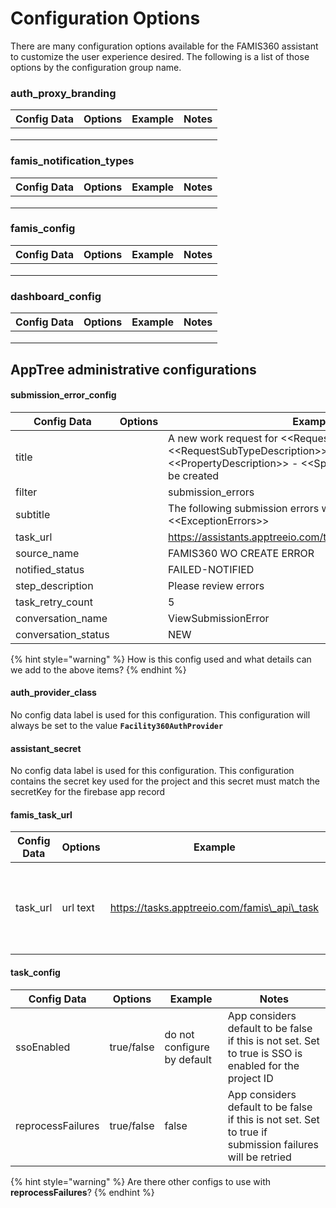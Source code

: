 # Configuration Options

There are many configuration options available for the FAMIS360 assistant to customize the user experience desired.  The following is a list of those options by the configuration group name.

### auth\_proxy\_branding

| Config Data | Options | Example | Notes |
| ----------- | ------- | ------- | ----- |
|             |         |         |       |
|             |         |         |       |
|             |         |         |       |

### famis\_notification\_types

| Config Data | Options | Example | Notes |
| ----------- | ------- | ------- | ----- |
|             |         |         |       |
|             |         |         |       |
|             |         |         |       |

### famis\_config

| Config Data | Options | Example | Notes |
| ----------- | ------- | ------- | ----- |
|             |         |         |       |
|             |         |         |       |
|             |         |         |       |

### dashboard\_config

| Config Data | Options | Example | Notes |
| ----------- | ------- | ------- | ----- |
|             |         |         |       |
|             |         |         |       |
|             |         |         |       |

## AppTree administrative configurations

#### submission\_error\_config

| Config Data          | Options | Example                                                                                                                                                      | Notes |
| -------------------- | ------- | ------------------------------------------------------------------------------------------------------------------------------------------------------------ | ----- |
| title                |         | A new work request for <\<RequestTypeDescription>> / <\<RequestSubTypeDescription>> in <\<PropertyDescription>> - <\<SpaceDescription>> could not be created |       |
| filter               |         | submission\_errors                                                                                                                                           |       |
| subtitle             |         | The following submission errors were identified: <\<ExceptionErrors>>                                                                                        |       |
| task\_url            |         | https://assistants.apptreeio.com/task/at\_conversation\_begin                                                                                                |       |
| source\_name         |         | FAMIS360 WO CREATE ERROR                                                                                                                                     |       |
| notified\_status     |         | FAILED-NOTIFIED                                                                                                                                              |       |
| step\_description    |         | Please review errors                                                                                                                                         |       |
| task\_retry\_count   |         | 5                                                                                                                                                            |       |
| conversation\_name   |         | ViewSubmissionError                                                                                                                                          |       |
| conversation\_status |         | NEW                                                                                                                                                          |       |

{% hint style="warning" %}
How is this config used and what details can we add to the above items?
{% endhint %}

#### auth\_provider\_class

No config data label is used for this configuration.  This configuration will always be set to the value **`Facility360AuthProvider`**

#### assistant\_secret

No config data label is used for this configuration.  This configuration contains the secret key used for the project and this secret must match the secretKey for the firebase app record

#### famis\_task\_url

| Config Data | Options  | Example                                      | Notes                                                        |
| ----------- | -------- | -------------------------------------------- | ------------------------------------------------------------ |
| task\_url   | url text | https://tasks.apptreeio.com/famis\_api\_task | When create WR submissions are performed this task is called |

#### task\_config

| Config Data       | Options    | Example                     | Notes                                                                                                     |
| ----------------- | ---------- | --------------------------- | --------------------------------------------------------------------------------------------------------- |
| ssoEnabled        | true/false | do not configure by default | App considers default to be false if this is not set.  Set to true is SSO is enabled for the project ID   |
| reprocessFailures | true/false | false                       | App considers default to be false if this is not set.  Set to true if submission failures will be retried |

{% hint style="warning" %}
Are there other configs to use with **reprocessFailures**?
{% endhint %}
